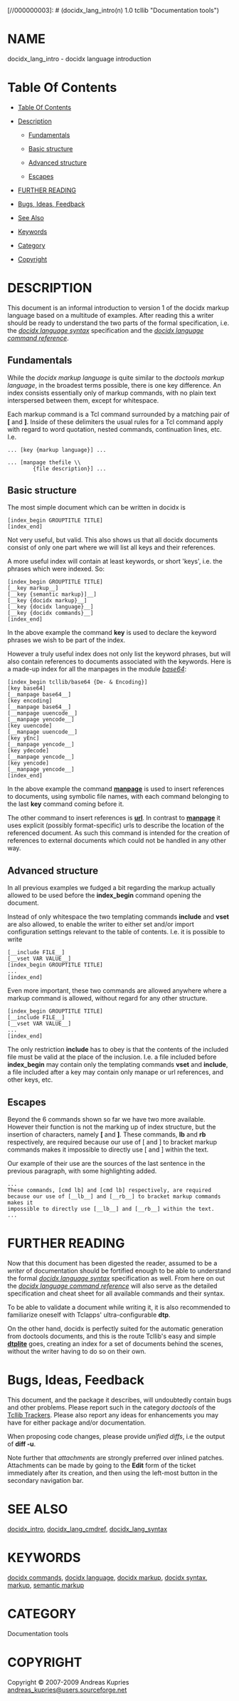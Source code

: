 
[//000000001]: # (docidx_lang_intro - Documentation tools)
[//000000002]: # (Generated from file 'docidx_lang_intro.man' by tcllib/doctools with format 'markdown')
[//000000003]: # (docidx_lang_intro(n) 1.0 tcllib "Documentation tools")

# NAME

docidx_lang_intro - docidx language introduction

# <a name='toc'></a>Table Of Contents

  -  [Table Of Contents](#toc)

  -  [Description](#section1)

      -  [Fundamentals](#subsection1)

      -  [Basic structure](#subsection2)

      -  [Advanced structure](#subsection3)

      -  [Escapes](#subsection4)

  -  [FURTHER READING](#section2)

  -  [Bugs, Ideas, Feedback](#section3)

  -  [See Also](#see-also)

  -  [Keywords](#keywords)

  -  [Category](#category)

  -  [Copyright](#copyright)

# <a name='description'></a>DESCRIPTION

This document is an informal introduction to version 1 of the docidx markup
language based on a multitude of examples. After reading this a writer should be
ready to understand the two parts of the formal specification, i.e. the *[docidx
language syntax](docidx_lang_syntax.md)* specification and the *[docidx language
command reference](docidx_lang_cmdref.md)*.

## <a name='subsection1'></a>Fundamentals

While the *docidx markup language* is quite similar to the *doctools markup
language*, in the broadest terms possible, there is one key difference. An index
consists essentially only of markup commands, with no plain text interspersed
between them, except for whitespace.

Each markup command is a Tcl command surrounded by a matching pair of __[__ and
__]__. Inside of these delimiters the usual rules for a Tcl command apply with
regard to word quotation, nested commands, continuation lines, etc. I.e.

    ... [key {markup language}] ...

    ... [manpage thefile \\
            {file description}] ...

## <a name='subsection2'></a>Basic structure

The most simple document which can be written in docidx is

    [index_begin GROUPTITLE TITLE]
    [index_end]

Not very useful, but valid. This also shows us that all docidx documents consist
of only one part where we will list all keys and their references.

A more useful index will contain at least keywords, or short 'keys', i.e. the
phrases which were indexed. So:

    [index_begin GROUPTITLE TITLE]
    [__key markup__]
    [__key {semantic markup}]__]
    [__key {docidx markup}__]
    [__key {docidx language}__]
    [__key {docidx commands}__]
    [index_end]

In the above example the command __key__ is used to declare the keyword phrases
we wish to be part of the index.

However a truly useful index does not only list the keyword phrases, but will
also contain references to documents associated with the keywords. Here is a
made-up index for all the manpages in the module
*[base64](../../../../index.md#base64)*:

    [index_begin tcllib/base64 {De- & Encoding}]
    [key base64]
    [__manpage base64__]
    [key encoding]
    [__manpage base64__]
    [__manpage uuencode__]
    [__manpage yencode__]
    [key uuencode]
    [__manpage uuencode__]
    [key yEnc]
    [__manpage yencode__]
    [key ydecode]
    [__manpage yencode__]
    [key yencode]
    [__manpage yencode__]
    [index_end]

In the above example the command __[manpage](../../../../index.md#manpage)__ is
used to insert references to documents, using symbolic file names, with each
command belonging to the last __key__ command coming before it.

The other command to insert references is __[url](../../../../index.md#url)__.
In contrast to __[manpage](../../../../index.md#manpage)__ it uses explicit
(possibly format-specific) urls to describe the location of the referenced
document. As such this command is intended for the creation of references to
external documents which could not be handled in any other way.

## <a name='subsection3'></a>Advanced structure

In all previous examples we fudged a bit regarding the markup actually allowed
to be used before the __index_begin__ command opening the document.

Instead of only whitespace the two templating commands __include__ and __vset__
are also allowed, to enable the writer to either set and/or import configuration
settings relevant to the table of contents. I.e. it is possible to write

    [__include FILE__]
    [__vset VAR VALUE__]
    [index_begin GROUPTITLE TITLE]
    ...
    [index_end]

Even more important, these two commands are allowed anywhere where a markup
command is allowed, without regard for any other structure.

    [index_begin GROUPTITLE TITLE]
    [__include FILE__]
    [__vset VAR VALUE__]
    ...
    [index_end]

The only restriction __include__ has to obey is that the contents of the
included file must be valid at the place of the inclusion. I.e. a file included
before __index_begin__ may contain only the templating commands __vset__ and
__include__, a file included after a key may contain only manape or url
references, and other keys, etc.

## <a name='subsection4'></a>Escapes

Beyond the 6 commands shown so far we have two more available. However their
function is not the marking up of index structure, but the insertion of
characters, namely __[__ and __]__. These commands, __lb__ and __rb__
respectively, are required because our use of [ and ] to bracket markup commands
makes it impossible to directly use [ and ] within the text.

Our example of their use are the sources of the last sentence in the previous
paragraph, with some highlighting added.

    ...
    These commands, [cmd lb] and [cmd lb] respectively, are required
    because our use of [__lb__] and [__rb__] to bracket markup commands makes it
    impossible to directly use [__lb__] and [__rb__] within the text.
    ...

# <a name='section2'></a>FURTHER READING

Now that this document has been digested the reader, assumed to be a *writer* of
documentation should be fortified enough to be able to understand the formal
*[docidx language syntax](docidx_lang_syntax.md)* specification as well. From
here on out the *[docidx language command reference](docidx_lang_cmdref.md)*
will also serve as the detailed specification and cheat sheet for all available
commands and their syntax.

To be able to validate a document while writing it, it is also recommended to
familiarize oneself with Tclapps' ultra-configurable __dtp__.

On the other hand, docidx is perfectly suited for the automatic generation from
doctools documents, and this is the route Tcllib's easy and simple
__[dtplite](../../apps/dtplite.md)__ goes, creating an index for a set of
documents behind the scenes, without the writer having to do so on their own.

# <a name='section3'></a>Bugs, Ideas, Feedback

This document, and the package it describes, will undoubtedly contain bugs and
other problems. Please report such in the category *doctools* of the [Tcllib
Trackers](http://core.tcl.tk/tcllib/reportlist). Please also report any ideas
for enhancements you may have for either package and/or documentation.

When proposing code changes, please provide *unified diffs*, i.e the output of
__diff -u__.

Note further that *attachments* are strongly preferred over inlined patches.
Attachments can be made by going to the __Edit__ form of the ticket immediately
after its creation, and then using the left-most button in the secondary
navigation bar.

# <a name='see-also'></a>SEE ALSO

[docidx_intro](docidx_intro.md), [docidx_lang_cmdref](docidx_lang_cmdref.md),
[docidx_lang_syntax](docidx_lang_syntax.md)

# <a name='keywords'></a>KEYWORDS

[docidx commands](../../../../index.md#docidx_commands), [docidx
language](../../../../index.md#docidx_language), [docidx
markup](../../../../index.md#docidx_markup), [docidx
syntax](../../../../index.md#docidx_syntax),
[markup](../../../../index.md#markup), [semantic
markup](../../../../index.md#semantic_markup)

# <a name='category'></a>CATEGORY

Documentation tools

# <a name='copyright'></a>COPYRIGHT

Copyright &copy; 2007-2009 Andreas Kupries <andreas_kupries@users.sourceforge.net>

